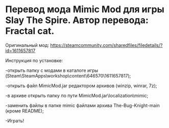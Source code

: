 # Перевод мода Mimic Mod для игры Slay The Spire. Автор перевода: Fractal cat.

Оригинальный мод: https://steamcommunity.com/sharedfiles/filedetails/?id=1611657817

Инструкция по установке:

-открыть папку с модами в каталоге игры (Steam\SteamApps\workshop\content\646570\1611657817);

-открыть файл MimicMod.jar редактором архивов (winzip, winrar, 7z);

-в архиве открыть папку по пути MimicMod.jar\localization\mimic;

-заменить файлы в папке mimic файлами архива The-Bug-Knight-main (кроме README);

-Играть!
